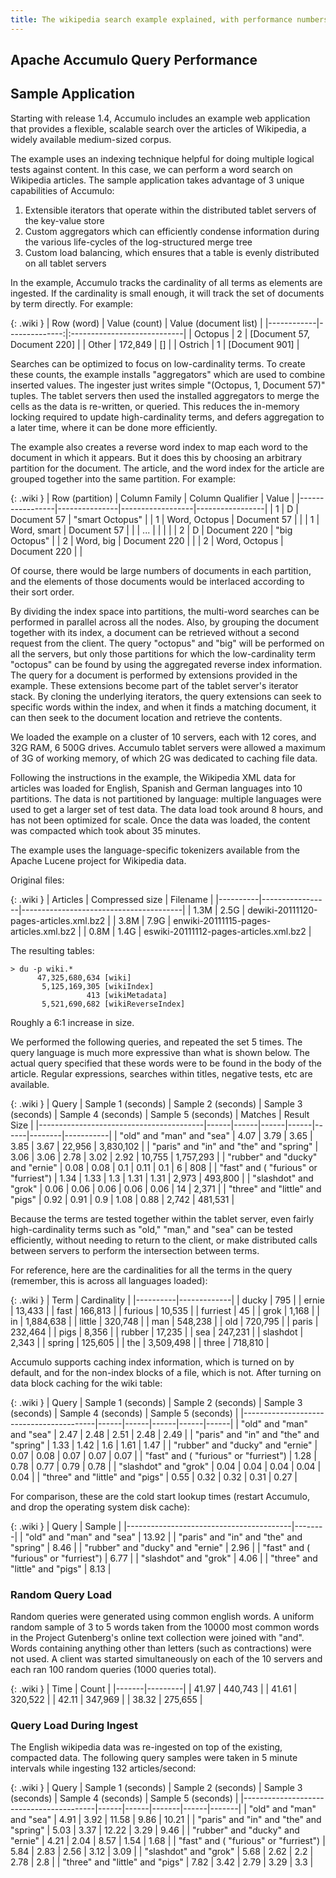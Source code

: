 ```yaml
---
title: The wikipedia search example explained, with performance numbers.
---
```


## Apache Accumulo Query Performance

## Sample Application

Starting with release 1.4, Accumulo includes an example web application that
provides a flexible, scalable search over the articles of Wikipedia, a widely
available medium-sized corpus.

The example uses an indexing technique helpful for doing multiple logical tests
against content. In this case, we can perform a word search on Wikipedia
articles. The sample application takes advantage of 3 unique capabilities of
Accumulo:

1. Extensible iterators that operate within the distributed tablet servers of
   the key-value store
1. Custom aggregators which can efficiently condense information during the
   various life-cycles of the log-structured merge tree 
1. Custom load balancing, which ensures that a table is evenly distributed on
   all tablet servers

In the example, Accumulo tracks the cardinality of all terms as elements are
ingested. If the cardinality is small enough, it will track the set of
documents by term directly. For example:

<style type="text/css">
table.wiki, table.wiki td, table.wiki th {
  padding-right: 5px;
  padding-left: 5px;
  border: 1px solid black;
  border-collapse: collapse;
}
table.wiki td {
  text-align: right;
}
</style>

{: .wiki }
| Row (word) | Value (count) | Value (document list)       |
|------------|--------------:|:----------------------------|
| Octopus    | 2             | [Document 57, Document 220] |
| Other      | 172,849       | []                          |
| Ostrich    | 1             | [Document 901]              |

Searches can be optimized to focus on low-cardinality terms. To create these
counts, the example installs "aggregators" which are used to combine inserted
values. The ingester just writes simple "(Octopus, 1, Document 57)" tuples.
The tablet servers then used the installed aggregators to merge the cells as
the data is re-written, or queried. This reduces the in-memory locking
required to update high-cardinality terms, and defers aggregation to a later
time, where it can be done more efficiently.

The example also creates a reverse word index to map each word to the document
in which it appears. But it does this by choosing an arbitrary partition for
the document. The article, and the word index for the article are grouped
together into the same partition. For example:

{: .wiki }
| Row (partition) | Column Family | Column Qualifier | Value           |
|-----------------|---------------|------------------|-----------------|
| 1               | D             | Document 57      | "smart Octopus" |
| 1               | Word, Octopus | Document 57      |                 |
| 1               | Word, smart   | Document 57      |                 |
| ...             |               |                  |                 |
| 2               | D             | Document 220     | "big Octopus"   |
| 2               | Word, big     | Document 220     |                 |
| 2               | Word, Octopus | Document 220     |                 |

Of course, there would be large numbers of documents in each partition, and the
elements of those documents would be interlaced according to their sort order.

By dividing the index space into partitions, the multi-word searches can be
performed in parallel across all the nodes. Also, by grouping the document
together with its index, a document can be retrieved without a second request
from the client. The query "octopus" and "big" will be performed on all the
servers, but only those partitions for which the low-cardinality term "octopus"
can be found by using the aggregated reverse index information. The query for a
document is performed by extensions provided in the example. These extensions
become part of the tablet server's iterator stack. By cloning the underlying
iterators, the query extensions can seek to specific words within the index,
and when it finds a matching document, it can then seek to the document
location and retrieve the contents.

We loaded the example on a cluster of 10 servers, each with 12 cores, and 32G
RAM, 6 500G drives. Accumulo tablet servers were allowed a maximum of 3G of
working memory, of which 2G was dedicated to caching file data.

Following the instructions in the example, the Wikipedia XML data for articles
was loaded for English, Spanish and German languages into 10 partitions. The
data is not partitioned by language: multiple languages were used to get a
larger set of test data. The data load took around 8 hours, and has not been
optimized for scale. Once the data was loaded, the content was compacted which
took about 35 minutes.

The example uses the language-specific tokenizers available from the Apache
Lucene project for Wikipedia data.

Original files:

{: .wiki }
| Articles | Compressed size | Filename                               |
|----------|-----------------|----------------------------------------|
| 1.3M     | 2.5G            | dewiki-20111120-pages-articles.xml.bz2 |
| 3.8M     | 7.9G            | enwiki-20111115-pages-articles.xml.bz2 |
| 0.8M     | 1.4G            | eswiki-20111112-pages-articles.xml.bz2 |

The resulting tables:

    > du -p wiki.*
          47,325,680,634 [wiki]
           5,125,169,305 [wikiIndex]
                     413 [wikiMetadata]
           5,521,690,682 [wikiReverseIndex]

Roughly a 6:1 increase in size.

We performed the following queries, and repeated the set 5 times. The query
language is much more expressive than what is shown below. The actual query
specified that these words were to be found in the body of the article. Regular
expressions, searches within titles, negative tests, etc are available.

{: .wiki }
| Query                                   | Sample 1 (seconds) | Sample 2 (seconds) | Sample 3 (seconds) | Sample 4 (seconds) | Sample 5 (seconds) | Matches | Result Size |
|-----------------------------------------|------|------|------|------|------|--------|-----------|
| "old" and "man" and "sea"               | 4.07 | 3.79 | 3.65 | 3.85 | 3.67 | 22,956 | 3,830,102 |
| "paris" and "in" and "the" and "spring" | 3.06 | 3.06 | 2.78 | 3.02 | 2.92 | 10,755 | 1,757,293 |
| "rubber" and "ducky" and "ernie"        | 0.08 | 0.08 | 0.1  | 0.11 | 0.1  | 6      | 808       |
| "fast" and ( "furious" or "furriest")   | 1.34 | 1.33 | 1.3  | 1.31 | 1.31 | 2,973  | 493,800   |
| "slashdot" and "grok"                   | 0.06 | 0.06 | 0.06 | 0.06 | 0.06 | 14     | 2,371     |
| "three" and "little" and "pigs"         | 0.92 | 0.91 | 0.9  | 1.08 | 0.88 | 2,742  | 481,531   |

Because the terms are tested together within the tablet server, even fairly
high-cardinality terms such as "old," "man," and "sea" can be tested
efficiently, without needing to return to the client, or make distributed calls
between servers to perform the intersection between terms.

For reference, here are the cardinalities for all the terms in the query
(remember, this is across all languages loaded):

{: .wiki }
| Term     | Cardinality |
|----------|-------------|
| ducky    | 795         |
| ernie    | 13,433      |
| fast     | 166,813     |
| furious  | 10,535      |
| furriest | 45          |
| grok     | 1,168       |
| in       | 1,884,638   |
| little   | 320,748     |
| man      | 548,238     |
| old      | 720,795     |
| paris    | 232,464     |
| pigs     | 8,356       |
| rubber   | 17,235      |
| sea      | 247,231     |
| slashdot | 2,343       |
| spring   | 125,605     |
| the      | 3,509,498   |
| three    | 718,810     |

Accumulo supports caching index information, which is turned on by default, and
for the non-index blocks of a file, which is not. After turning on data block
  caching for the wiki table:

{: .wiki }
| Query                                   | Sample 1 (seconds) | Sample 2 (seconds) | Sample 3 (seconds) | Sample 4 (seconds) | Sample 5 (seconds) |
|-----------------------------------------|------|------|------|------|------|
| "old" and "man" and "sea"               | 2.47 | 2.48 | 2.51 | 2.48 | 2.49 |
| "paris" and "in" and "the" and "spring" | 1.33 | 1.42 | 1.6  | 1.61 | 1.47 |
| "rubber" and "ducky" and "ernie"        | 0.07 | 0.08 | 0.07 | 0.07 | 0.07 |
| "fast" and ( "furious" or "furriest")   | 1.28 | 0.78 | 0.77 | 0.79 | 0.78 |
| "slashdot" and "grok"                   | 0.04 | 0.04 | 0.04 | 0.04 | 0.04 |
| "three" and "little" and "pigs"         | 0.55 | 0.32 | 0.32 | 0.31 | 0.27 |

For comparison, these are the cold start lookup times (restart Accumulo, and
drop the operating system disk cache):

{: .wiki }
| Query                                   | Sample |
|-----------------------------------------|--------|
| "old" and "man" and "sea"               | 13.92  |
| "paris" and "in" and "the" and "spring" | 8.46   |
| "rubber" and "ducky" and "ernie"        | 2.96   |
| "fast" and ( "furious" or "furriest")   | 6.77   |
| "slashdot" and "grok"                   | 4.06   |
| "three" and "little" and "pigs"         | 8.13   |

### Random Query Load

Random queries were generated using common english words. A uniform random
sample of 3 to 5 words taken from the 10000 most common words in the Project
Gutenberg's online text collection were joined with "and". Words containing
anything other than letters (such as contractions) were not used. A client was
started simultaneously on each of the 10 servers and each ran 100 random
queries (1000 queries total).

{: .wiki }
| Time  | Count   |
|-------|---------|
| 41.97 | 440,743 |
| 41.61 | 320,522 |
| 42.11 | 347,969 |
| 38.32 | 275,655 |

### Query Load During Ingest

The English wikipedia data was re-ingested on top of the existing, compacted
data. The following query samples were taken in 5 minute intervals while
ingesting 132 articles/second:

{: .wiki }
| Query                                   | Sample 1 (seconds)  | Sample 2 (seconds) | Sample 3 (seconds) | Sample 4 (seconds) | Sample 5 (seconds) |
|-----------------------------------------|------|------|-------|------|-------|
| "old" and "man" and "sea"               | 4.91 | 3.92 | 11.58 | 9.86 | 10.21 |
| "paris" and "in" and "the" and "spring" | 5.03 | 3.37 | 12.22 | 3.29 | 9.46  |
| "rubber" and "ducky" and "ernie"        | 4.21 | 2.04 | 8.57  | 1.54 | 1.68  |
| "fast" and ( "furious" or "furriest")   | 5.84 | 2.83 | 2.56  | 3.12 | 3.09  |
| "slashdot" and "grok"                   | 5.68 | 2.62 | 2.2   | 2.78 | 2.8   |
| "three" and "little" and "pigs"         | 7.82 | 3.42 | 2.79  | 3.29 | 3.3   |
